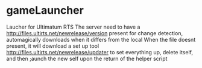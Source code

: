 # gameLauncher
Laucher for Ultimatum RTS
The server need to have a http://files.ultirts.net/newrelease/version present for change detection, automagically downloads when it differs from the local
When the file doesnt present, it will download a set up tool http://files.ultirts.net/newrelease/updater to set everything up, delete itself, and then ;aunch the new self upon the return of the helper script
